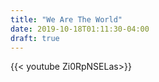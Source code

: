 ```yaml
---
title: "We Are The World"
date: 2019-10-18T01:11:30-04:00
draft: true
---
```


{{< youtube Zi0RpNSELas>}}
